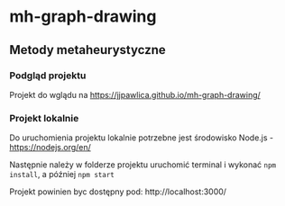 # mh-graph-drawing

## Metody metaheurystyczne

### Podgląd projektu

Projekt do wglądu na https://jjpawlica.github.io/mh-graph-drawing/

### Projekt lokalnie

Do uruchomienia projektu lokalnie potrzebne jest środowisko Node.js - https://nodejs.org/en/

Następnie należy w folderze projektu uruchomić terminal i wykonać `npm install`, a później `npm start`

Projekt powinien byc dostępny pod: http://localhost:3000/
